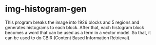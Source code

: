 # img-histogram-gen
This program breaks the image into 1926 blocks and 5 regions and generates histograms to each block. After that, each histogram block becomes a word that can be used as a term in a vector model. So that, it can be used to do CBIR (Content Based Information Retrieval).
